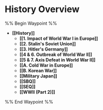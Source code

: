 # History Overview

%% Begin Waypoint %%
- **[[History]]**
	- **[[1. Impact of World War I in Europe]]**
	- **[[2. Stalin's Soviet Union]]**
	- **[[3. Hitler's Germany]]**
	- **[[4 & 6. Outbreak of World War II]]**
	- **[[5 & 7. Axis Defeat in World War II]]**
	- **[[A. Cold War in Europe]]**
	- **[[B. Korean War]]**
	- **[[Military Japan]]**
	- **[[SBQ]]**
	- **[[SEQ]]**
	- **[[WWII (Part 2)]]**

%% End Waypoint %%